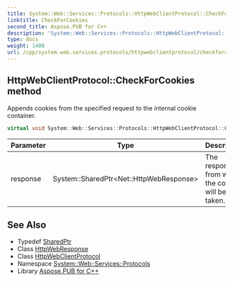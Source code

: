 ```yaml
---
title: System::Web::Services::Protocols::HttpWebClientProtocol::CheckForCookies method
linktitle: CheckForCookies
second_title: Aspose.PUB for C++
description: 'System::Web::Services::Protocols::HttpWebClientProtocol::CheckForCookies method. Appends cookies from the specified request to the internal cookie container in C++.'
type: docs
weight: 1400
url: /cpp/system.web.services.protocols/httpwebclientprotocol/checkforcookies/
---
```

## HttpWebClientProtocol::CheckForCookies method


Appends cookies from the specified request to the internal cookie container.

```cpp
virtual void System::Web::Services::Protocols::HttpWebClientProtocol::CheckForCookies(System::SharedPtr<Net::HttpWebResponse> response)
```


| Parameter | Type | Description |
| --- | --- | --- |
| response | System::SharedPtr\<Net::HttpWebResponse\> | The response from which the cookies will be taken. |

## See Also

* Typedef [SharedPtr](../../../system/sharedptr/)
* Class [HttpWebResponse](../../../system.net/httpwebresponse/)
* Class [HttpWebClientProtocol](../)
* Namespace [System::Web::Services::Protocols](../../)
* Library [Aspose.PUB for C++](../../../)
